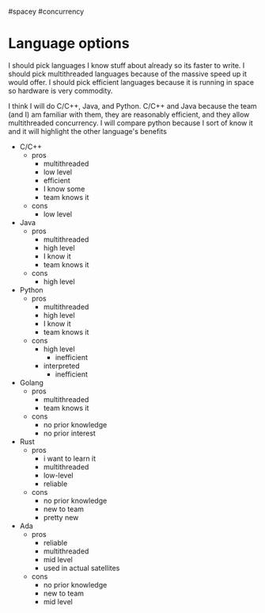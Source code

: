 #spacey #concurrency

# Language options

I should pick languages I know stuff about already so its faster to write. I should pick multithreaded languages because of the massive speed up it would offer. I should pick efficient languages because it is running in space so hardware is very commodity.

I think I will do C/C++, Java, and Python. C/C++ and Java because the team (and I) am familiar with them, they are reasonably efficient, and they allow multithreaded concurrency. I will compare python because I sort of know it and it will highlight the other language's benefits

- C/C++
	- pros
		- multithreaded
		- low level
		- efficient
		- I know some
		- team knows it
	- cons
		- low level
- Java
	- pros
		- multithreaded
		- high level
		- I know it
		- team knows it
	- cons
		- high level
- Python
	- pros
		- multithreaded
		- high level
		- I know it
		- team knows it
	- cons
		- high level
			- inefficient
		- interpreted
			- inefficient
- Golang
	- pros
		- multithreaded
		- team knows it
	- cons
		- no prior knowledge
		- no prior interest
- Rust
	- pros
		- i want to learn it
		- multithreaded
		- low-level
		- reliable
	- cons
		- no prior knowledge
		- new to team
		- pretty new
- Ada
	- pros
		- reliable
		- multithreaded
		- mid level
		- used in actual satellites
	- cons
		- no prior knowledge
		- new to team
		- mid level